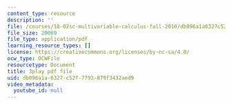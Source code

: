 ```yaml
---
content_type: resource
description: ''
file: /courses/18-02sc-multivariable-calculus-fall-2010/db096a1a6327c52f7793879f3432aed9_iYFogDTPlRo.pdf
file_size: 20069
file_type: application/pdf
learning_resource_types: []
license: https://creativecommons.org/licenses/by-nc-sa/4.0/
ocw_type: OCWFile
resourcetype: Document
title: 3play pdf file
uid: db096a1a-6327-c52f-7793-879f3432aed9
video_metadata:
  youtube_id: null
---
```

